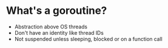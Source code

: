 # What's a goroutine?

- Abstraction above OS threads
- Don't have an identity like thread IDs
- Not suspended unless sleeping, blocked or on a function call
